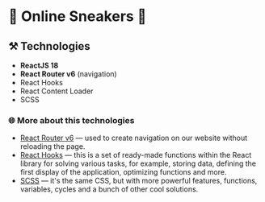 # 👟 Online Sneakers 👟

## ⚒️ Technologies

- **ReactJS 18**
- **React Router v6** (navigation)
- React Hooks
- React Content Loader
- SCSS

### 🌐 More about this technologies

- [React Router v6](https://reactrouter.com/en/v6.3.0/getting-started/overview) — used to create navigation on our website without reloading the page.
- [React Hooks](https://en.reactjs.org/docs/hooks-intro.html) — this is a set of ready-made functions within the React library for solving various tasks, for example, storing data, defining the first display of the application, optimizing functions and more.
- [SCSS](https://sass-scss.ru/) — it's the same CSS, but with more powerful features, functions, variables, cycles and a bunch of other cool solutions.
